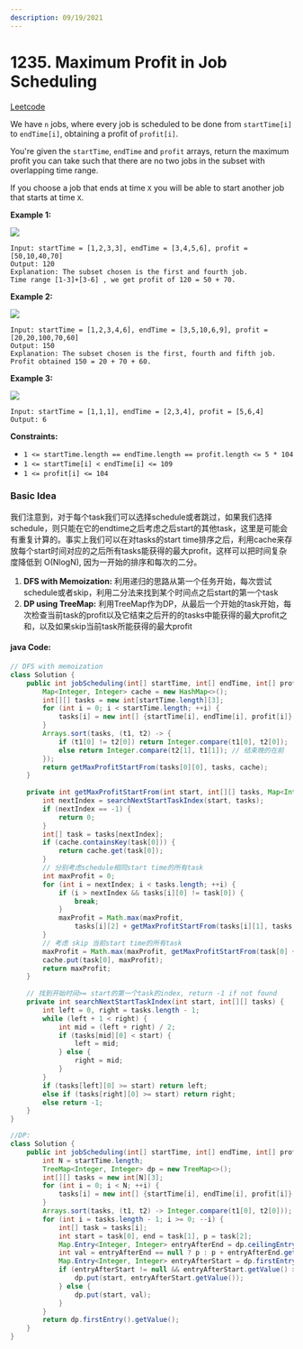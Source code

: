 ```yaml
---
description: 09/19/2021
---
```


# 1235. Maximum Profit in Job Scheduling

[Leetcode](https://leetcode.com/problems/maximum-profit-in-job-scheduling/)



We have `n` jobs, where every job is scheduled to be done from `startTime[i]` to `endTime[i]`, obtaining a profit of `profit[i]`.

You're given the `startTime`, `endTime` and `profit` arrays, return the maximum profit you can take such that there are no two jobs in the subset with overlapping time range.

If you choose a job that ends at time `X` you will be able to start another job that starts at time `X`.

**Example 1:**

![](https://assets.leetcode.com/uploads/2019/10/10/sample1_1584.png)

```text
Input: startTime = [1,2,3,3], endTime = [3,4,5,6], profit = [50,10,40,70]
Output: 120
Explanation: The subset chosen is the first and fourth job. 
Time range [1-3]+[3-6] , we get profit of 120 = 50 + 70.
```

**Example 2:**

![](https://assets.leetcode.com/uploads/2019/10/10/sample22_1584.png)

```text
Input: startTime = [1,2,3,4,6], endTime = [3,5,10,6,9], profit = [20,20,100,70,60]
Output: 150
Explanation: The subset chosen is the first, fourth and fifth job. 
Profit obtained 150 = 20 + 70 + 60.
```

**Example 3:**

![](https://assets.leetcode.com/uploads/2019/10/10/sample3_1584.png)

```text
Input: startTime = [1,1,1], endTime = [2,3,4], profit = [5,6,4]
Output: 6
```

**Constraints:**

* `1 <= startTime.length == endTime.length == profit.length <= 5 * 104`
* `1 <= startTime[i] < endTime[i] <= 109`
* `1 <= profit[i] <= 104`

### Basic Idea

我们注意到，对于每个task我们可以选择schedule或者跳过，如果我们选择schedule，则只能在它的endtime之后考虑之后start的其他task，这里是可能会有重复计算的。事实上我们可以在对tasks的start time排序之后，利用cache来存放每个start时间对应的之后所有tasks能获得的最大profit，这样可以把时间复杂度降低到 O\(NlogN\), 因为一开始的排序和每次的二分。

1. **DFS with Memoization:** 利用递归的思路从第一个任务开始，每次尝试schedule或者skip，利用二分法来找到某个时间点之后start的第一个task
2. **DP using TreeMap:** 利用TreeMap作为DP，从最后一个开始的task开始，每次检查当前task的profit以及它结束之后开的的tasks中能获得的最大profit之和，以及如果skip当前task所能获得的最大profit

#### java Code:

```java
// DFS with memoization
class Solution {
    public int jobScheduling(int[] startTime, int[] endTime, int[] profit) {
        Map<Integer, Integer> cache = new HashMap<>();
        int[][] tasks = new int[startTime.length][3];
        for (int i = 0; i < startTime.length; ++i) {
            tasks[i] = new int[] {startTime[i], endTime[i], profit[i]};
        }
        Arrays.sort(tasks, (t1, t2) -> {
            if (t1[0] != t2[0]) return Integer.compare(t1[0], t2[0]);
            else return Integer.compare(t2[1], t1[1]); // 结束晚的在前
        });
        return getMaxProfitStartFrom(tasks[0][0], tasks, cache);
    }
    
    private int getMaxProfitStartFrom(int start, int[][] tasks, Map<Integer, Integer> cache) {
        int nextIndex = searchNextStartTaskIndex(start, tasks);
        if (nextIndex == -1) {
            return 0;
        }
        int[] task = tasks[nextIndex];
        if (cache.containsKey(task[0])) {
            return cache.get(task[0]);
        }
        // 分别考虑schedule相同start time的所有task
        int maxProfit = 0;
        for (int i = nextIndex; i < tasks.length; ++i) {
            if (i > nextIndex && tasks[i][0] != task[0]) {
                break;
            }
            maxProfit = Math.max(maxProfit, 
                tasks[i][2] + getMaxProfitStartFrom(tasks[i][1], tasks, cache));
        }
        // 考虑 skip 当前start time的所有task
        maxProfit = Math.max(maxProfit, getMaxProfitStartFrom(task[0] + 1, tasks, cache));
        cache.put(task[0], maxProfit);
        return maxProfit;
    }
    
    // 找到开始时间>= start的第一个task的index, return -1 if not found
    private int searchNextStartTaskIndex(int start, int[][] tasks) {
        int left = 0, right = tasks.length - 1;
        while (left + 1 < right) {
            int mid = (left + right) / 2;
            if (tasks[mid][0] < start) {
                left = mid;
            } else {
                right = mid;
            }
        }
        if (tasks[left][0] >= start) return left;
        else if (tasks[right][0] >= start) return right;
        else return -1;
    }
}

//DP:
class Solution {
    public int jobScheduling(int[] startTime, int[] endTime, int[] profit) {
        int N = startTime.length;
        TreeMap<Integer, Integer> dp = new TreeMap<>();
        int[][] tasks = new int[N][3];
        for (int i = 0; i < N; ++i) {
            tasks[i] = new int[] {startTime[i], endTime[i], profit[i]};
        }
        Arrays.sort(tasks, (t1, t2) -> Integer.compare(t1[0], t2[0]));
        for (int i = tasks.length - 1; i >= 0; --i) {
            int[] task = tasks[i];
            int start = task[0], end = task[1], p = task[2];
            Map.Entry<Integer, Integer> entryAfterEnd = dp.ceilingEntry(end);
            int val = entryAfterEnd == null ? p : p + entryAfterEnd.getValue();
            Map.Entry<Integer, Integer> entryAfterStart = dp.firstEntry();
            if (entryAfterStart != null && entryAfterStart.getValue() > val) {
                dp.put(start, entryAfterStart.getValue());
            } else {
                dp.put(start, val);
            }
        }
        return dp.firstEntry().getValue();
    }
}
```

